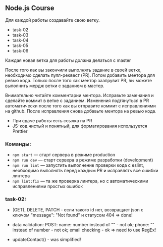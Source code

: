 ## Node.js Course

Для каждой работы создавайте свою ветку.

-   task-02
-   task-03
-   task-04
-   task-05
-   task-06

Каждая новая ветка для работы должна делаться с master

После того как вы закончили выполнять задание в своей ветке, необходимо сделать пулл-реквест (PR). Потом добавить ментора для ревью кода. Только после того как ментор заапрувит PR, вы можете выполнить мердж ветки с заданием в мастер.

Внимательно читайте комментарии ментора. Исправьте замечания и сделайте коммит в ветке с заданием. Изменения подтянуться в PR автоматически после того как вы отправите коммит с исправлениями на github.
После исправления снова добавьте ментора на ревью кода.

-   При сдаче работы есть ссылка на PR
-   JS-код чистый и понятный, для форматирования используется Prettier

### Команды:

-   `npm start` &mdash; старт сервера в режиме production
-   `npm run dev` &mdash; старт сервера в режиме разработки (development)
-   `npm run lint` &mdash; запустить выполнение проверки кода с eslint, необходимо выполнять перед каждым PR и исправлять все ошибки линтера
-   `npm lint:fix` &mdash; та же проверка линтера, но с автоматическими исправлениями простых ошибок

### task-02:

-   (GET), DELETE, PATCH - если такого id нет, возвращает json с ключом "message": "Not found" и статусом 404 => done!

-   data validation: POST: name: number instead of "" - not ok; phone: "" instead of number - not ok; email checking - ok => need to use RegEx!

-   updateContact() - was simplified!
